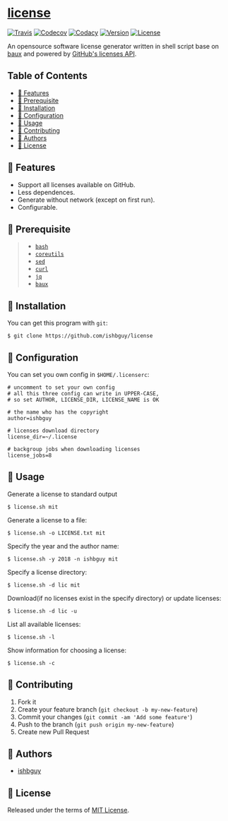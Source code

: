 # [license](https://github.com/ishbguy/license)

[![Travis][travissvg]][travis] [![Codecov][codecovsvg]][codecov] [![Codacy][codacysvg]][codacy] [![Version][versvg]][ver] [![License][licsvg]][lic]

[travissvg]: https://www.travis-ci.org/ishbguy/license.svg?branch=master
[travis]: https://www.travis-ci.org/ishbguy/license
[codecovsvg]: https://codecov.io/gh/ishbguy/license/branch/master/graph/badge.svg
[codecov]: https://codecov.io/gh/ishbguy/license
[codacysvg]: https://api.codacy.com/project/badge/Grade/03ce339293c24c08870ebde7e0b793e4
[codacy]: https://www.codacy.com/app/ishbguy/license?utm_source=github.com&amp;utm_medium=referral&amp;utm_content=ishbguy/license&amp;utm_campaign=Badge_Grade
[versvg]: https://img.shields.io/badge/version-v0.1.0-lightgrey.svg
[ver]: https://img.shields.io/badge/version-v0.1.0-lightgrey.svg
[licsvg]: https://img.shields.io/badge/license-MIT-green.svg
[lic]: https://github.com/ishbguy/baux/blob/master/LICENSE

An opensource software license generator written in shell script base on [baux](https://github.com/ishbguy/baux) and powered by [GitHub's licenses API](https://developer.github.com/v3/licenses/).

## Table of Contents

+ [:art: Features](#art-features)
+ [:straight_ruler: Prerequisite](#straight_ruler-prerequisite)
+ [:rocket: Installation](#rocket-installation)
+ [:memo: Configuration](#memo-configuration)
+ [:notebook: Usage](#notebook-usage)
+ [:hibiscus: Contributing](#hibiscus-contributing)
+ [:boy: Authors](#boy-authors)
+ [:scroll: License](#scroll-license)

## :art: Features

+ Support all licenses available on GitHub.
+ Less dependences.
+ Generate without network (except on first run).
+ Configurable.

## :straight_ruler: Prerequisite

> + [`bash`](https://www.gnu.org/software/bash/bash.html)
> + [`coreutils`](https://www.gnu.org/software/coreutils/coreutils.html)
> + [`sed`](https://www.gnu.org/software/sed/)
> + [`curl`](https://curl.haxx.se/)
> + [`jq`](https://stedolan.github.io/jq/)
> + [`baux`](https://github.com/ishbguy/baux)

## :rocket: Installation

You can get this program with `git`:

```
$ git clone https://github.com/ishbguy/license
```

## :memo: Configuration

You can set you own config in `$HOME/.licenserc`:

```
# uncomment to set your own config
# all this three config can write in UPPER-CASE,
# so set AUTHOR, LICENSE_DIR, LICENSE_NAME is OK

# the name who has the copyright
author=ishbguy

# licenses download directory
license_dir=~/.license

# backgroup jobs when downloading licenses
license_jobs=8
```

## :notebook: Usage

Generate a license to standard output

```
$ license.sh mit
```

Generate a license to a file:

```
$ license.sh -o LICENSE.txt mit
```

Specify the year and the author name:

```
$ license.sh -y 2018 -n ishbguy mit
```

Specify a license directory:

```
$ license.sh -d lic mit
```

Download(if no licenses exist in the specify directory) or update licenses:

```
$ license.sh -d lic -u
```

List all available licenses:

```
$ license.sh -l
```

Show information for choosing a license:

```
$ license.sh -c
```

## :hibiscus: Contributing

1. Fork it
2. Create your feature branch (`git checkout -b my-new-feature`)
3. Commit your changes (`git commit -am 'Add some feature'`)
4. Push to the branch (`git push origin my-new-feature`)
5. Create new Pull Request

## :boy: Authors

+ [ishbguy](https://github.com/ishbguy)

## :scroll: License

Released under the terms of [MIT License](https://opensource.org/licenses/MIT).
